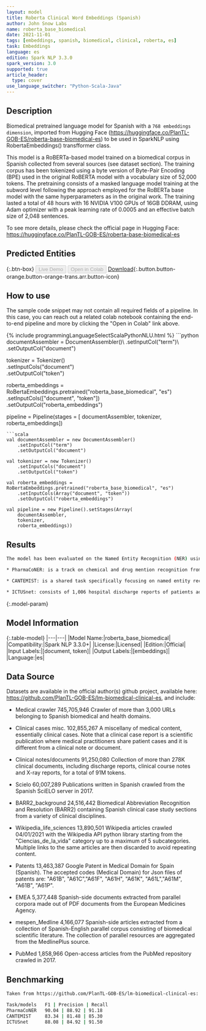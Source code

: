 ```yaml
---
layout: model
title: Roberta Clinical Word Embeddings (Spanish)
author: John Snow Labs
name: roberta_base_biomedical
date: 2021-11-01
tags: [embeddings, spanish, biomedical, clinical, roberta, es]
task: Embeddings
language: es
edition: Spark NLP 3.3.0
spark_version: 3.0
supported: true
article_header:
  type: cover
use_language_switcher: "Python-Scala-Java"
---
```


## Description

Biomedical pretrained language model for Spanish with a `768 embeddings dimension`, imported from Hugging Face (https://huggingface.co/PlanTL-GOB-ES/roberta-base-biomedical-es) to be used in SparkNLP using RobertaEmbeddings() transfformer class.

This model is a RoBERTa-based model trained on a biomedical corpus in Spanish collected from several sources (see dataset section). The training corpus has been tokenized using a byte version of Byte-Pair Encoding (BPE) used in the original RoBERTA model with a vocabulary size of 52,000 tokens. The pretraining consists of a masked language model training at the subword level following the approach employed for the RoBERTa base model with the same hyperparameters as in the original work. The training lasted a total of 48 hours with 16 NVIDIA V100 GPUs of 16GB DDRAM, using Adam optimizer with a peak learning rate of 0.0005 and an effective batch size of 2,048 sentences.

To see more details, please check the official page in Hugging Face: https://huggingface.co/PlanTL-GOB-ES/roberta-base-biomedical-es

## Predicted Entities



{:.btn-box}
<button class="button button-orange" disabled>Live Demo</button>
<button class="button button-orange" disabled>Open in Colab</button>
[Download](https://s3.amazonaws.com/auxdata.johnsnowlabs.com/public/models/roberta_base_biomedical_es_3.3.0_3.0_1635781845226.zip){:.button.button-orange.button-orange-trans.arr.button-icon}

## How to use

The sample code snippet may not contain all required fields of a pipeline. In this case, you can reach out a related colab notebook containing the end-to-end pipeline and more by clicking the "Open in Colab" link above.




<div class="tabs-box" markdown="1">
{% include programmingLanguageSelectScalaPythonNLU.html %}
```python
documentAssembler = DocumentAssembler()\
    .setInputCol("term")\
    .setOutputCol("document")

tokenizer = Tokenizer()\
    .setInputCols("document")\
    .setOutputCol("token")

roberta_embeddings = RoBertaEmbeddings.pretrained("roberta_base_biomedical", "es")\
    .setInputCols(["document", "token"])\
    .setOutputCol("roberta_embeddings")

pipeline = Pipeline(stages = [
    documentAssembler,
    tokenizer,
    roberta_embeddings])
```
```scala
val documentAssembler = new DocumentAssembler()
    .setInputCol("term")
    .setOutputCol("document")

val tokenizer = new Tokenizer()
    .setInputCols("document")
    .setOutputCol("token")

val roberta_embeddings = RoBertaEmbeddings.pretrained("roberta_base_biomedical", "es")
    .setInputCols(Array("document", "token"))
    .setOutputCol("roberta_embeddings")

val pipeline = new Pipeline().setStages(Array(
    documentAssembler,
    tokenizer,
    roberta_embeddings))
```
</div>

## Results

```bash
The model has been evaluated on the Named Entity Recognition (NER) using the following datasets (taken from https://github.com/PlanTL-GOB-ES/lm-biomedical-clinical-es)

* PharmaCoNER: is a track on chemical and drug mention recognition from Spanish medical texts (for more info see: https://temu.bsc.es/pharmaconer/).

* CANTEMIST: is a shared task specifically focusing on named entity recognition of tumor morphology, in Spanish (for more info see: https://zenodo.org/record/3978041#.YTt5qH2xXbQ).

* ICTUSnet: consists of 1,006 hospital discharge reports of patients admitted for stroke from 18 different Spanish hospitals. It contains more than 79,000 annotations for 51 different kinds of variables.
```

{:.model-param}
## Model Information

{:.table-model}
|---|---|
|Model Name:|roberta_base_biomedical|
|Compatibility:|Spark NLP 3.3.0+|
|License:|Licensed|
|Edition:|Official|
|Input Labels:|[document, token]|
|Output Labels:|[embeddings]|
|Language:|es|

## Data Source

Datasets are available in the official author(s) github project, available here: https://github.com/PlanTL-GOB-ES/lm-biomedical-clinical-es, and include:

* Medical crawler	745,705,946	Crawler of more than 3,000 URLs belonging to Spanish biomedical and health domains.

* Clinical cases misc.	102,855,267	A miscellany of medical content, essentially clinical cases. Note that a clinical case report is a scientific publication where medical practitioners share patient cases and it is different from a clinical note or document.

* Clinical notes/documents	91,250,080	Collection of more than 278K clinical documents, including discharge reports, clinical course notes and X-ray reports, for a total of 91M tokens.

* Scielo	60,007,289	Publications written in Spanish crawled from the Spanish SciELO server in 2017.

* BARR2_background	24,516,442	Biomedical Abbreviation Recognition and Resolution (BARR2) containing Spanish clinical case study sections from a variety of clinical disciplines.

* Wikipedia_life_sciences	13,890,501	Wikipedia articles crawled 04/01/2021 with the Wikipedia API python library starting from the "Ciencias_de_la_vida" category up to a maximum of 5 subcategories. Multiple links to the same articles are then discarded to avoid repeating content.

* Patents	13,463,387	Google Patent in Medical Domain for Spain (Spanish). The accepted codes (Medical Domain) for Json files of patents are: "A61B", "A61C","A61F", "A61H", "A61K", "A61L","A61M", "A61B", "A61P".

* EMEA	5,377,448	Spanish-side documents extracted from parallel corpora made out of PDF documents from the European Medicines Agency.

* mespen_Medline	4,166,077	Spanish-side articles extracted from a collection of Spanish-English parallel corpus consisting of biomedical scientific literature. The collection of parallel resources are aggregated from the MedlinePlus source.

* PubMed	1,858,966	Open-access articles from the PubMed repository crawled in 2017.

## Benchmarking

```bash
Taken from https://github.com/PlanTL-GOB-ES/lm-biomedical-clinical-es:

Task/models   F1 | Precision | Recall
PharmaCoNER   90.04 | 88.92 | 91.18
CANTEMIST     83.34 | 81.48 | 85.30
ICTUSnet      88.08 | 84.92 | 91.50
```
